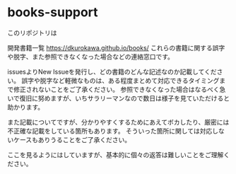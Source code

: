 # books-support
このリポジトリは

開発書籍一覧
https://dkurokawa.github.io/books/
これらの書籍に関する誤字や脱字、また参照できなくなった場合などの連絡窓口です。

issuesよりNew Issueを発行し、どの書籍のどんな記述なのか記載してください。
誤字や脱字など軽微なものは、ある程度まとめて対応できるタイミングまで修正されないことをご了承ください。
参照できなくなった場合はなるべく急いで復旧に努めますが、いちサラリーマンなので数日は様子を見ていただけると助かります。

また記載についてですが、分かりやすくするためにあえてボカしたり、厳密には不正確な記載をしている箇所もあります。
そういった箇所に関しては対応しないケースもありうることをご了承ください。

ここを見るようにはしていますが、基本的に個々の返答は難しいことをご理解ください。

